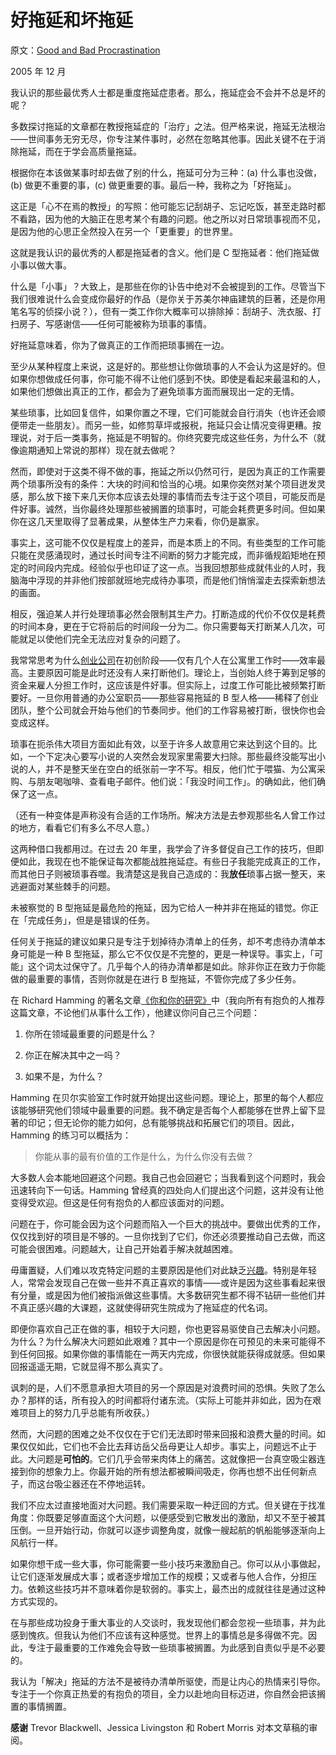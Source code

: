 # 好拖延和坏拖延

原文：[Good and Bad Procrastination](https://paulgraham.com/procrastination.html)

2005 年 12 月

我认识的那些最优秀人士都是重度拖延症患者。那么，拖延症会不会并不总是坏的呢？

多数探讨拖延的文章都在教授拖延症的「治疗」之法。但严格来说，拖延无法根治——世间事务无穷无尽，你专注某件事时，必然在忽略其他事。因此关键不在于消除拖延，而在于学会高质量拖延。

根据你在本该做某事时却去做了别的什么，拖延可分为三种：(a)  什么事也没做，(b)  做更不重要的事，(c)  做更重要的事。最后一种，我称之为「好拖延」。

这正是「心不在焉的教授」的写照：他可能忘记刮胡子、忘记吃饭，甚至走路时都不看路，因为他的大脑正在思考某个有趣的问题。他之所以对日常琐事视而不见，是因为他的心思正全然投入在另一个「更重要」的世界里。

这就是我认识的最优秀的人都是拖延者的含义。他们是 C 型拖延者：他们拖延做小事以做大事。

什么是「小事」？大致上，是那些在你的讣告中绝对不会被提到的工作。尽管当下我们很难说什么会变成你最好的作品（是你关于苏美尔神庙建筑的巨著，还是你用笔名写的侦探小说？），但有一类工作你大概率可以排除掉：刮胡子、洗衣服、打扫房子、写感谢信——任何可能被称为琐事的事情。

好拖延意味着，你为了做真正的工作而把琐事搁在一边。

至少从某种程度上来说，这是好的。那些想让你做琐事的人不会认为这是好的。但如果你想做成任何事，你可能不得不让他们感到不快。即使是看起来最温和的人，如果他们想做出真正的工作，都会为了避免琐事方面而展现出一定的无情。

某些琐事，比如回复信件，如果你置之不理，它们可能就会自行消失（也许还会顺便带走一些朋友）。而另一些，如修剪草坪或报税，拖延只会让情况变得更糟。按理说，对于后一类事务，拖延是不明智的。你终究要完成这些任务，为什么不（就像逾期通知上常说的那样）现在就去做呢？

然而，即使对于这类不得不做的事，拖延之所以仍然可行，是因为真正的工作需要两个琐事所没有的条件：大块的时间和恰当的心境。如果你突然对某个项目迸发灵感，那么放下接下来几天你本应该去处理的事情而去专注于这个项目，可能反而是件好事。诚然，当你最终处理那些被搁置的琐事时，可能会耗费更多时间。但如果你在这几天里取得了显著成果，从整体生产力来看，你仍是赢家。

事实上，这可能不仅仅是程度上的差异，而是本质上的不同。有些类型的工作可能只能在灵感涌现时，通过长时间专注不间断的努力才能完成，而非循规蹈矩地在预定的时间段内完成。经验似乎也印证了这一点。当我回想那些成就伟业的人时，我脑海中浮现的并非他们按部就班地完成待办事项，而是他们悄悄溜走去探索新想法的画面。

相反，强迫某人并行处理琐事必然会限制其生产力。打断造成的代价不仅仅是耗费的时间本身，更在于它将前后的时间段一分为二。你只需要每天打断某人几次，可能就足以使他们完全无法应对复杂的问题了。

我常常思考为什么[创业公司](https://paulgraham.com/start.html)在初创阶段——仅有几个人在公寓里工作时——效率最高。主要原因可能是此时还没有人来打断他们。理论上，当创始人终于筹到足够的资金来雇人分担工作时，这应该是件好事。但实际上，过度工作可能比被频繁打断要好。一旦你用普通的办公室职员——那些容易拖延的 B 型人格——稀释了创业团队，整个公司就会开始与他们的节奏同步。他们的工作容易被打断，很快你也会变成这样。

琐事在扼杀伟大项目方面如此有效，以至于许多人故意用它来达到这个目的。比如，一个下定决心要写小说的人突然会发现家里需要大扫除。那些最终没能写出小说的人，并不是整天坐在空白的纸张前一字不写。相反，他们忙于喂猫、为公寓采购、与朋友喝咖啡、查看电子邮件。他们说：「我没时间工作」。的确如此，他们确保了这一点。

（还有一种变体是声称没有合适的工作场所。解决方法是去参观那些名人曾工作过的地方，看看它们有多么不尽人意。）

这两种借口我都用过。在过去 20 年里，我学会了许多督促自己工作的技巧，但即便如此，我现在也不能保证每次都能战胜拖延症。有些日子我能完成真正的工作，而其他日子则被琐事吞噬。我清楚这是我自己造成的：我**放任**琐事占据一整天，来逃避面对某些棘手的问题。

未被察觉的 B 型拖延是最危险的拖延，因为它给人一种并非在拖延的错觉。你正在「完成任务」，但是是错误的任务。

任何关于拖延的建议如果只是专注于划掉待办清单上的任务，却不考虑待办清单本身可能是一种 B 型拖延，那么它不仅仅是不完整的，更是一种误导。事实上，「可能」这个词太过保守了。几乎每个人的待办清单都是如此。除非你正在致力于你能做的最重要的事情，否则你就是在进行 B 型拖延，不管你完成了多少任务。

在 Richard Hamming 的著名文章[《你和你的研究》](https://paulgraham.com/hamming.html)中（我向所有有抱负的人推荐这篇文章，不论他们从事什么工作），他建议你问自己三个问题：

1. 你所在领域最重要的问题是什么？

2. 你正在解决其中之一吗？

3. 如果不是，为什么？

Hamming 在贝尔实验室工作时就开始提出这些问题。理论上，那里的每个人都应该能够研究他们领域中最重要的问题。我不确定是否每个人都能够在世界上留下显著的印记；但无论你的能力如何，总有能够挑战和拓展它们的项目。因此，Hamming 的练习可以概括为：

> 你能从事的最有价值的工作是什么，为什么你没有去做？

大多数人会本能地回避这个问题。我自己也会回避它；当我看到这个问题时，我会迅速转向下一句话。Hamming 曾经真的四处向人们提出这个问题，这并没有让他变得受欢迎。但这是任何有抱负的人都应该面对的问题。

问题在于，你可能会因为这个问题而陷入一个巨大的挑战中。要做出优秀的工作，仅仅找到好的项目是不够的。一旦你找到了它们，你还必须要推动自己去做，而这可能会很困难。问题越大，让自己开始着手解决就越困难。

毋庸置疑，人们难以攻克特定问题的主要原因是他们对此缺乏[兴趣](https://paulgraham.com/hs.html)。特别是年轻人，常常会发现自己在做一些并不真正喜欢的事情——或许是因为这些事看起来很有分量，或是因为他们被指派做这些事情。大多数研究生都不得不钻研一些他们并不真正感兴趣的大课题，这就使得研究生院成为了拖延症的代名词。

即便你喜欢自己正在做的事，相较于大问题，你也更容易驱使自己去解决小问题。为什么？为什么解决大问题如此艰难？其中一个原因是你在可预见的未来可能得不到任何回报。如果你做的事情能在一两天内完成，你很快就能获得成就感。但如果回报遥遥无期，它就显得不那么真实了。

讽刺的是，人们不愿意承担大项目的另一个原因是对浪费时间的恐惧。失败了怎么办？那样的话，所有投入的时间都将付诸东流。（实际上可能并非如此，因为在艰难项目上的努力几乎总能有所收获。）

然而，大问题的困难之处不仅仅在于它们无法即时带来回报和浪费大量的时间。如果仅仅如此，它们也不会比去拜访岳父岳母更让人却步。事实上，问题远不止于此。大问题是**可怕的**。它们几乎会带来肉体上的痛苦。这就像把一台真空吸尘器连接到你的想象力上。你最开始的所有想法都被瞬间吸走，你再也想不出任何新点子，而这台吸尘器还在不停地运转。

我们不应太过直接地面对大问题。我们需要采取一种迂回的方式。但关键在于找准角度：你既要足够直面这个大问题，以便感受到它散发出的激励，却又不至于被其压倒。一旦开始行动，你就可以逐步调整角度，就像一艘起航的帆船能够逐渐向上风航行一样。

如果你想干成一些大事，你可能需要一些小技巧来激励自己。你可以从小事做起，让它们逐渐发展成大事；或者逐步增加工作的规模；又或者与他人合作，分担压力。依赖这些技巧并不意味着你是软弱的。事实上，最杰出的成就往往是通过这种方式实现的。

在与那些成功投身于重大事业的人交谈时，我发现他们都会忽视一些琐事，并为此感到愧疚。但我认为他们不应该有这种感觉。世界上的事情总是多得做不完。因此，专注于最重要的工作难免会导致一些琐事被搁置。为此感到自责似乎是不必要的。

我认为「解决」拖延的方法不是被待办清单所驱使，而是让内心的热情来引导你。专注于一个你真正热爱的有抱负的项目，全力以赴地向目标迈进，你自然会把该搁置的事情搁置。

**感谢** Trevor Blackwell、Jessica Livingston 和 Robert Morris 对本文草稿的审阅。